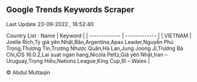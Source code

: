 

## Google Trends Keywords Scraper 
 
Last Update 23-09-2022 , 16:52:40

Country List :
 Name  | Keyword |
| ------------- | ------------- |
| VIETNAM | Joelle Rich,Tỷ giá yên Nhật,Bão,Argentina,Apax Leader,Nguyễn Phú Trọng,Thương Tín,Trương Nhược Quân,Hà Lan,Jung Joong Ji,Trương Bá Chi,iOS 16.0.2,Lai suat ngan hang,Nicola Peltz,Giá yên Nhật,Iran – Uruguay,Trọng Hiếu,Nations League,King Cup,Bỉ – Wales |



© Abdul Muttaqin 

